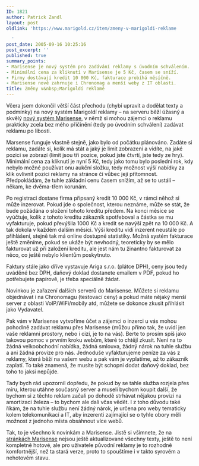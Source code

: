 ```yaml
---
ID: 1821
author: Patrick Zandl
layout: post
oldlink: 'https://www.marigold.cz/item/zmeny-v-marigoldi-reklame

  '
post_date: 2005-09-16 10:25:16
post_excerpt: ''
published: true
summary_points:
- Marisense je nový systém pro zadávání reklamy s úvodním schválením.
- Minimální cena za kliknutí v Marisense je 5 Kč, časem se sníží.
- Firmy dostávají kredit 10 000 Kč, fakturace probíhá měsíčně.
- Marisense nově zahrnuje i Chronomag a menší weby z IT oblasti.
title: Změny v&nbsp;Marigoldí reklamě
---
```


<p>Včera jsem dokončil větší část přechodu (chybí upravit a dodělat texty a podmínky) na nový systém Marigoldí reklamy – na serveru běží úžasný a skvělý <a href="http://www.marigold.cz/marisense">nový systém Marisense</a>, v němž si mohou zájemci o reklamu prakticky zcela bez mého přičinění (tedy po úvodním schválení) zadávat reklamu po libosti. </p>

<p>Marsense funguje vlastně stejně, jako bylo od počátku plánováno. Zadáte si reklamu, zadáte si, kolik má stát a jaký je limit zobrazení a vidíte, na jaké pozici se zobrazí (limit jsou tři pozice, pokud jste čtvrtí, jste tedy ze hry). Minimální cena za kliknutí je nyní 5 Kč, tedy jako tomu bylo poslední rok, kdy nebylo možné používat onu aukční složku, tedy možnost výší nabídky za klik ovlivnit pozici reklamy na stránce či vůbec její přítomnost. Předpokládám, že tuhle základní cenu časem snížím, až se to ustálí – někam, ke dvěma-třem korunám. </p>

<p>Po registraci dostane firma připsaný kredit 10 000 Kč, v rámci něhož si může inzerovat. Pokud jde o společnost, kterou neznáme, může se stát, že bude požádána o složení tohoto kreditu předem. Na konci měsíce se vyúčtuje, kolik z tohoto kreditu zákazník spotřeboval a částka se mu vyfakturuje, pokud převýšila 1000 Kč a kredit se navýší zpět na 10 000 Kč. A tak dokola v každém dalším měsíci. Výši kreditu vidí inzerent neustále po přihlášení, stejně tak má online dostupné statistiky. Možná systém fakturace ještě změníme, pokud se ukáže být nevhodný, teoreticky by se mělo fakturovat už při založení kreditu, ale jest nám tu žinantno fakturovat za něco, co ještě nebylo klientům poskytnuto.</p>

<p>Faktury stále jako dříve vystavuje Ariga s.r.o. (plátce DPH), ceny jsou tedy uváděné bez DPH, daňový doklad dostanete emailem v PDF, pokud ho potřebujete papírově, je třeba speciálně žádat. </p>

<p>Novinkou je zařazení dalších serverů do Marisense. Můžete si reklamu objednávat i na Chronomagu (testovací ceny) a pokud máte nějaký menší server z oblasti VoIP/WiFi/mobily atd, můžete se dokonce zkusit přihlásit jako Vydavatel. </p>

<p>Pak vám v Marisense vytvoříme účet a zájemci o inzerci u vás mohou pohodlně zadávat reklamu přes Marisense (můžou přímo tak, že uvidí jen vaše reklamní prostory, nebo i cizí, je to na vás). Berte to prosím spíš jako takovou pomoc v prvním kroku webům, které to chtějí zkusit. Není na to žádná velkoobchodní nabídka, žádná smlouva, žádný nárok na tuhle službu a ani žádná provize pro nás. Jednoduše vyfakturujeme peníze za vás z reklamy, která běží na vašem webu a pak vám je vyplatíme, až to zákazník zaplatí. To také znamená, že musíte být schopni dodat daňový doklad, bez toho to jaksi nepůjde.   </p>

<p>Tady bych rád upozornil dopředu, že pokud by se tahle služba rozjela přes míru, kterou utáhne současný server a museli bychom koupit další, že bychom si z těchto reklam začali po dohodě strhávat nějakou provizi na amortizaci železa – to bychom ale dali včas vědět. I z toho důvodu také říkám, že na tuhle službu není žádný nárok, je určena pro weby tematicky kolem telekomunikací a IT, aby inzerenti zajímající se o tyhle obory měli možnost z jednoho místa obsáhnout více webů. </p>

<p>Tak, to je všechno k novinkám  a Marisense. Jistě si všimnete, že na <a href="http://www.marigold.cz/marisense">stránkách Marisense</a> nejsou ještě aktualizované všechny texty, ještě to není kompletně hotové, ale pro uživatele původní reklamy je to rozhodně komfortnější, než ta stará verze, proto to spouštíme i v takto syrovém a nehotovém stavu.
</p>